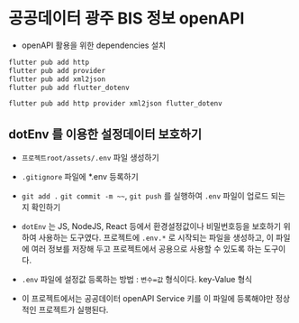 # 공공데이터 광주 BIS 정보 openAPI

- openAPI 활용을 위한 dependencies 설치

```bash
flutter pub add http
flutter pub add provider
flutter pub add xml2json
flutter pub add flutter_dotenv

flutter pub add http provider xml2json flutter_dotenv
```

## dotEnv 를 이용한 설정데이터 보호하기

- `프로젝트root/assets/.env` 파일 생성하기
- `.gitignore` 파일에 \*.env 등록하기
- `git add .` `git commit -m ~~`, `git push` 를 실행하여 `.env` 파일이 업로드 되는지 확인하기

- `dotEnv` 는 JS, NodeJS, React 등에서 환경설정값이나 비밀번호등을 보호하기 위하여 사용하는 도구였다. 프로젝트에 `.env.*` 로 시작되는 파일을 생성하고, 이 파일에 여러 정보를 저장해 두고 프로젝트에서 공용으로 사용할 수 있도록 하는 도구이다.

- `.env` 파일에 설정값 등록하는 방법 : `변수=값` 형식이다. key-Value 형식

- 이 프로젝트에서는 공공데이터 openAPI Service 키를 이 파일에 등록해야만 정상적인 프로젝트가 실행된다.
